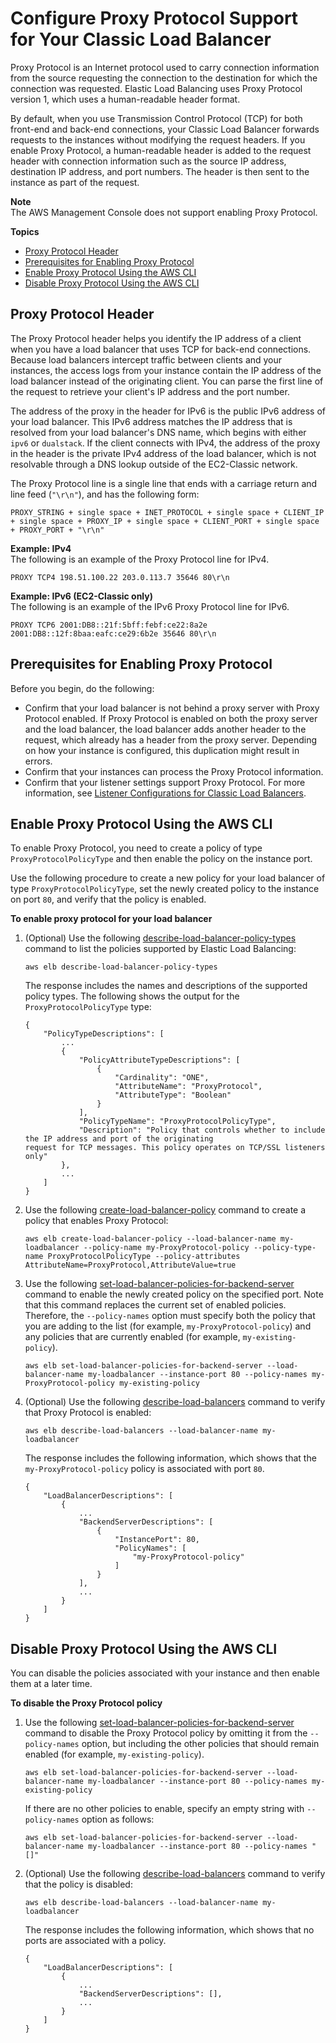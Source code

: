 # Configure Proxy Protocol Support for Your Classic Load Balancer<a name="enable-proxy-protocol"></a>

Proxy Protocol is an Internet protocol used to carry connection information from the source requesting the connection to the destination for which the connection was requested\. Elastic Load Balancing uses Proxy Protocol version 1, which uses a human\-readable header format\.

By default, when you use Transmission Control Protocol \(TCP\) for both front\-end and back\-end connections, your Classic Load Balancer forwards requests to the instances without modifying the request headers\. If you enable Proxy Protocol, a human\-readable header is added to the request header with connection information such as the source IP address, destination IP address, and port numbers\. The header is then sent to the instance as part of the request\.

**Note**  
The AWS Management Console does not support enabling Proxy Protocol\.

**Topics**
+ [Proxy Protocol Header](#proxy-protocol)
+ [Prerequisites for Enabling Proxy Protocol](#proxy-protocol-prerequisites)
+ [Enable Proxy Protocol Using the AWS CLI](#enable-proxy-protocol-cli)
+ [Disable Proxy Protocol Using the AWS CLI](#proxy-protocol-disable-policy-cli)

## Proxy Protocol Header<a name="proxy-protocol"></a>

The Proxy Protocol header helps you identify the IP address of a client when you have a load balancer that uses TCP for back\-end connections\. Because load balancers intercept traffic between clients and your instances, the access logs from your instance contain the IP address of the load balancer instead of the originating client\. You can parse the first line of the request to retrieve your client's IP address and the port number\.

The address of the proxy in the header for IPv6 is the public IPv6 address of your load balancer\. This IPv6 address matches the IP address that is resolved from your load balancer's DNS name, which begins with either `ipv6` or `dualstack`\. If the client connects with IPv4, the address of the proxy in the header is the private IPv4 address of the load balancer, which is not resolvable through a DNS lookup outside of the EC2\-Classic network\.

The Proxy Protocol line is a single line that ends with a carriage return and line feed \(`"\r\n"`\), and has the following form:

```
PROXY_STRING + single space + INET_PROTOCOL + single space + CLIENT_IP + single space + PROXY_IP + single space + CLIENT_PORT + single space + PROXY_PORT + "\r\n"
```

**Example: IPv4**  
The following is an example of the Proxy Protocol line for IPv4\.

```
PROXY TCP4 198.51.100.22 203.0.113.7 35646 80\r\n
```

**Example: IPv6 \(EC2\-Classic only\)**  
The following is an example of the IPv6 Proxy Protocol line for IPv6\.

```
PROXY TCP6 2001:DB8::21f:5bff:febf:ce22:8a2e 2001:DB8::12f:8baa:eafc:ce29:6b2e 35646 80\r\n
```

## Prerequisites for Enabling Proxy Protocol<a name="proxy-protocol-prerequisites"></a>

Before you begin, do the following:
+ Confirm that your load balancer is not behind a proxy server with Proxy Protocol enabled\. If Proxy Protocol is enabled on both the proxy server and the load balancer, the load balancer adds another header to the request, which already has a header from the proxy server\. Depending on how your instance is configured, this duplication might result in errors\.
+ Confirm that your instances can process the Proxy Protocol information\.
+ Confirm that your listener settings support Proxy Protocol\. For more information, see [Listener Configurations for Classic Load Balancers](using-elb-listenerconfig-quickref.md)\.

## Enable Proxy Protocol Using the AWS CLI<a name="enable-proxy-protocol-cli"></a>

To enable Proxy Protocol, you need to create a policy of type `ProxyProtocolPolicyType` and then enable the policy on the instance port\.

Use the following procedure to create a new policy for your load balancer of type `ProxyProtocolPolicyType`, set the newly created policy to the instance on port `80`, and verify that the policy is enabled\.

**To enable proxy protocol for your load balancer**

1. \(Optional\) Use the following [describe\-load\-balancer\-policy\-types](https://docs.aws.amazon.com/cli/latest/reference/elb/describe-load-balancer-policy-types.html) command to list the policies supported by Elastic Load Balancing:

   ```
   aws elb describe-load-balancer-policy-types
   ```

   The response includes the names and descriptions of the supported policy types\. The following shows the output for the `ProxyProtocolPolicyType` type:

   ```
   {
       "PolicyTypeDescriptions": [
           ...
           {
               "PolicyAttributeTypeDescriptions": [
                   {
                       "Cardinality": "ONE",
                       "AttributeName": "ProxyProtocol",
                       "AttributeType": "Boolean"
                   }
               ],
               "PolicyTypeName": "ProxyProtocolPolicyType",
               "Description": "Policy that controls whether to include the IP address and port of the originating 
   request for TCP messages. This policy operates on TCP/SSL listeners only"
           },
           ...
       ]
   }
   ```

1. Use the following [create\-load\-balancer\-policy](https://docs.aws.amazon.com/cli/latest/reference/elb/create-load-balancer-policy.html) command to create a policy that enables Proxy Protocol:

   ```
   aws elb create-load-balancer-policy --load-balancer-name my-loadbalancer --policy-name my-ProxyProtocol-policy --policy-type-name ProxyProtocolPolicyType --policy-attributes AttributeName=ProxyProtocol,AttributeValue=true
   ```

1. Use the following [set\-load\-balancer\-policies\-for\-backend\-server](https://docs.aws.amazon.com/cli/latest/reference/elb/set-load-balancer-policies-for-backend-server.html) command to enable the newly created policy on the specified port\. Note that this command replaces the current set of enabled policies\. Therefore, the `--policy-names` option must specify both the policy that you are adding to the list \(for example, `my-ProxyProtocol-policy`\) and any policies that are currently enabled \(for example, `my-existing-policy`\)\.

   ```
   aws elb set-load-balancer-policies-for-backend-server --load-balancer-name my-loadbalancer --instance-port 80 --policy-names my-ProxyProtocol-policy my-existing-policy
   ```

1. \(Optional\) Use the following [describe\-load\-balancers](https://docs.aws.amazon.com/cli/latest/reference/elb/describe-load-balancers.html) command to verify that Proxy Protocol is enabled:

   ```
   aws elb describe-load-balancers --load-balancer-name my-loadbalancer
   ```

   The response includes the following information, which shows that the `my-ProxyProtocol-policy` policy is associated with port `80`\.

   ```
   {
       "LoadBalancerDescriptions": [
           {
               ...
               "BackendServerDescriptions": [
                   {
                       "InstancePort": 80, 
                       "PolicyNames": [
                           "my-ProxyProtocol-policy"
                       ]
                   }
               ], 
               ...
           }
       ]
   }
   ```

## Disable Proxy Protocol Using the AWS CLI<a name="proxy-protocol-disable-policy-cli"></a>

You can disable the policies associated with your instance and then enable them at a later time\.

**To disable the Proxy Protocol policy**

1. Use the following [set\-load\-balancer\-policies\-for\-backend\-server](https://docs.aws.amazon.com/cli/latest/reference/elb/set-load-balancer-policies-for-backend-server.html) command to disable the Proxy Protocol policy by omitting it from the `--policy-names` option, but including the other policies that should remain enabled \(for example, `my-existing-policy`\)\.

   ```
   aws elb set-load-balancer-policies-for-backend-server --load-balancer-name my-loadbalancer --instance-port 80 --policy-names my-existing-policy
   ```

   If there are no other policies to enable, specify an empty string with `--policy-names` option as follows:

   ```
   aws elb set-load-balancer-policies-for-backend-server --load-balancer-name my-loadbalancer --instance-port 80 --policy-names "[]"
   ```

1. \(Optional\) Use the following [describe\-load\-balancers](https://docs.aws.amazon.com/cli/latest/reference/elb/describe-load-balancers.html) command to verify that the policy is disabled:

   ```
   aws elb describe-load-balancers --load-balancer-name my-loadbalancer
   ```

   The response includes the following information, which shows that no ports are associated with a policy\.

   ```
   {
       "LoadBalancerDescriptions": [
           {
               ...
               "BackendServerDescriptions": [],
               ...
           }
       ]
   }
   ```
